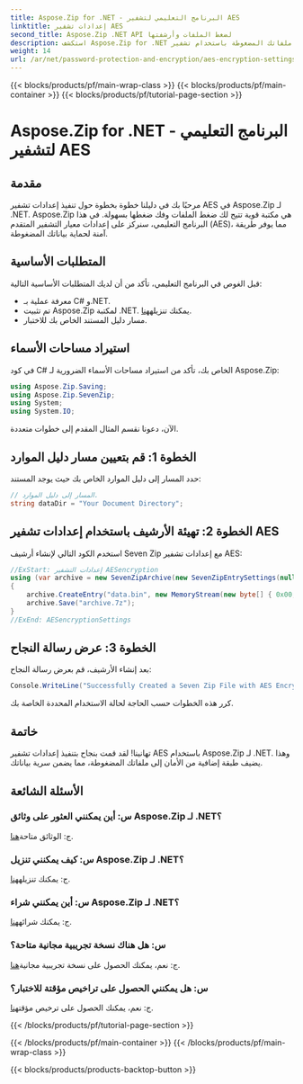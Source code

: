 ```yaml
---
title: Aspose.Zip for .NET - البرنامج التعليمي لتشفير AES
linktitle: إعدادات تشفير AES
second_title: Aspose.Zip .NET API لضغط الملفات وأرشفتها
description: استكشف Aspose.Zip for .NET لتأمين ملفاتك المضغوطة باستخدام تشفير AES. قم بالتنزيل الآن لحماية البيانات بكفاءة.
weight: 14
url: /ar/net/password-protection-and-encryption/aes-encryption-settings/
---
```


{{< blocks/products/pf/main-wrap-class >}}
{{< blocks/products/pf/main-container >}}
{{< blocks/products/pf/tutorial-page-section >}}

# Aspose.Zip for .NET - البرنامج التعليمي لتشفير AES


## مقدمة

مرحبًا بك في دليلنا خطوة بخطوة حول تنفيذ إعدادات تشفير AES في Aspose.Zip لـ .NET. Aspose.Zip هي مكتبة قوية تتيح لك ضغط الملفات وفك ضغطها بسهولة. في هذا البرنامج التعليمي، سنركز على إعدادات معيار التشفير المتقدم (AES)، مما يوفر طريقة آمنة لحماية بياناتك المضغوطة.

## المتطلبات الأساسية

قبل الغوص في البرنامج التعليمي، تأكد من أن لديك المتطلبات الأساسية التالية:

- معرفة عملية بـ C# و.NET.
-  تم تثبيت Aspose.Zip لمكتبة .NET. يمكنك تنزيله[هنا](https://releases.aspose.com/zip/net/).
- مسار دليل المستند الخاص بك للاختبار.

## استيراد مساحات الأسماء

في كود C# الخاص بك، تأكد من استيراد مساحات الأسماء الضرورية لـ Aspose.Zip:

```csharp
using Aspose.Zip.Saving;
using Aspose.Zip.SevenZip;
using System;
using System.IO;
```

الآن، دعونا نقسم المثال المقدم إلى خطوات متعددة.

## الخطوة 1: قم بتعيين مسار دليل الموارد

حدد المسار إلى دليل الموارد الخاص بك حيث يوجد المستند:

```csharp
// المسار إلى دليل الموارد.
string dataDir = "Your Document Directory";
```

## الخطوة 2: تهيئة الأرشيف باستخدام إعدادات تشفير AES

استخدم الكود التالي لإنشاء أرشيف Seven Zip مع إعدادات تشفير AES:

```csharp
//ExStart: إعدادات التشفير AESencryption
using (var archive = new SevenZipArchive(new SevenZipEntrySettings(null, new SevenZipAESEncryptionSettings("p@s$"))))
{
    archive.CreateEntry("data.bin", new MemoryStream(new byte[] { 0x00, 0xFF }));
    archive.Save("archive.7z");
}
//ExEnd: AESencryptionSettings
```

## الخطوة 3: عرض رسالة النجاح

بعد إنشاء الأرشيف، قم بعرض رسالة النجاح:

```csharp
Console.WriteLine("Successfully Created a Seven Zip File with AES Encryption Settings");
```

كرر هذه الخطوات حسب الحاجة لحالة الاستخدام المحددة الخاصة بك.

## خاتمة

تهانينا! لقد قمت بنجاح بتنفيذ إعدادات تشفير AES باستخدام Aspose.Zip لـ .NET. وهذا يضيف طبقة إضافية من الأمان إلى ملفاتك المضغوطة، مما يضمن سرية بياناتك.

## الأسئلة الشائعة

### س: أين يمكنني العثور على وثائق Aspose.Zip لـ .NET؟
 ج: الوثائق متاحة[هنا](https://reference.aspose.com/zip/net/).

### س: كيف يمكنني تنزيل Aspose.Zip لـ .NET؟
 ج: يمكنك تنزيله[هنا](https://releases.aspose.com/zip/net/).

### س: أين يمكنني شراء Aspose.Zip لـ .NET؟
 ج: يمكنك شرائه[هنا](https://purchase.aspose.com/buy).

### س: هل هناك نسخة تجريبية مجانية متاحة؟
 ج: نعم، يمكنك الحصول على نسخة تجريبية مجانية[هنا](https://releases.aspose.com/).

### س: هل يمكنني الحصول على تراخيص مؤقتة للاختبار؟
 ج: نعم، يمكنك الحصول على ترخيص مؤقت[هنا](https://purchase.aspose.com/temporary-license/).


{{< /blocks/products/pf/tutorial-page-section >}}

{{< /blocks/products/pf/main-container >}}
{{< /blocks/products/pf/main-wrap-class >}}

{{< blocks/products/products-backtop-button >}}
